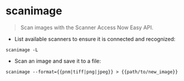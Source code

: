 # scanimage

> Scan images with the Scanner Access Now Easy API.

- List available scanners to ensure it is connected and recognized:

`scanimage -L`

- Scan an image and save it to a file:

`scanimage --format={{pnm|tiff|png|jpeg}} > {{path/to/new_image}}`
